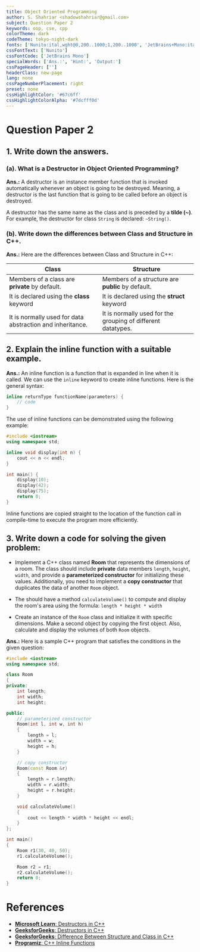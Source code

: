 ```yaml
---
title: Object Oriented Programming
author: S. Shahriar <shadowshahriar@gmail.com>
subject: Question Paper 2
keywords: oop, cse, cpp
colorTheme: dark
codeTheme: tokyo-night-dark
fonts: ['Nunito:ital,wght@0,200..1000;1,200..1000', 'JetBrains+Mono:ital,wght@0,100..800;1,100..800']
cssFontText: ['Nunito']
cssFontCode: ['JetBrains Mono']
specialWords: ['Ans.:', 'Hint:', 'Output:']
cssPageHeader: ['']
headerClass: new-page
lang: none
cssPageNumberPlacement: right
preset: none
cssHighlightColor: '#67c6ff'
cssHighlightColorAlpha: '#7dcfff0d'
---
```


# Question Paper 2

## 1. Write down the answers.

### **(a).** What is a Destructor in Object Oriented Programming?

**Ans.:** A destructor is an instance member function that is invoked automatically whenever an object is going to be destroyed. Meaning, a destructor is the last function that is going to be called before an object is destroyed.

A destructor has the same name as the class and is preceded by a **tilde (~)**. For example, the destructor for class `String` is declared: `~String()`.

### **(b).** Write down the differences between Class and Structure in C++.

**Ans.:** Here are the differences between Class and Structure in C++:

| Class                                                     | Structure                                                    |
| --------------------------------------------------------- | ------------------------------------------------------------ |
| Members of a class are **private** by default.            | Members of a structure are **public** by default.            |
| It is declared using the **class** keyword                | It is declared using the **struct** keyword                  |
| It is normally used for data abstraction and inheritance. | It is normally used for the grouping of different datatypes. |

## 2. Explain the inline function with a suitable example.

**Ans.:** An inline function is a function that is expanded in line when it is called. We can use the `inline` keyword to create inline functions. Here is the general syntax:

```CPP
inline returnType functionName(parameters) {
    // code
}
```

The use of inline functions can be demonstrated using the following example:

```CPP
#include <iostream>
using namespace std;

inline void display(int n) {
    cout << n << endl;
}

int main() {
    display(10);
    display(42);
    display(75);
    return 0;
}
```

Inline functions are copied straight to the location of the function call in compile-time to execute the program more efficiently.

## 3. Write down a code for solving the given problem:

-   Implement a C++ class named **Room** that represents the dimensions of a room. The class should include **private** data members `length`, `height`, `width`, and provide a **parameterized constructor** for initializing these values. Additionally, you need to implement a **copy constructor** that duplicates the data of another `Room` object.

-   The should have a method `calculateVolume()` to compute and display the room's area using the formula: `length * height * width`

-   Create an instance of the `Room` class and initialize it with specific dimensions. Make a second object by copying the first object. Also, calculate and display the volumes of both `Room` objects.

**Ans.:** Here is a sample C++ program that satisfies the conditions in the given question:

```CPP
#include <iostream>
using namespace std;

class Room
{
private:
	int length;
	int width;
	int height;

public:
	// parameterized constructor
	Room(int l, int w, int h)
	{
		length = l;
		width = w;
		height = h;
	}

	// copy constructor
	Room(const Room &r)
	{
		length = r.length;
		width = r.width;
		height = r.height;
	}

	void calculateVolume()
	{
		cout << length * width * height << endl;
	}
};

int main()
{
	Room r1(30, 40, 50);
	r1.calculateVolume();

	Room r2 = r1;
	r2.calculateVolume();
	return 0;
}
```

# References

-   [**Microsoft Learn**: Destructors in C++](https://learn.microsoft.com/en-us/cpp/cpp/destructors-cpp)
-   [**GeeksforGeeks**: Destructors in C++](https://www.geeksforgeeks.org/destructors-c/)
-   [**GeeksforGeeks**: Difference Between Structure and Class in C++](https://www.geeksforgeeks.org/structure-vs-class-in-cpp/)
-   [**Programiz**: C++ Inline Functions](https://www.programiz.com/cpp-programming/inline-function)
